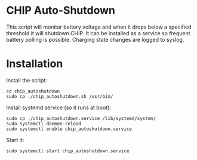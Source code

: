 CHIP Auto-Shutdown
============================

This script will monitor battery voltage and when it drops below a specified threshold it will shutdown CHIP.
It can be installed as a service so frequent battery polling is possible.
Charging state changes are logged to syslog.

# Installation
Install the script:
  ```
  cd chip_autoshutdown
  sudo cp ./chip_autoshutdown.sh /usr/bin/
  ```
Install systemd service (so it runs at boot):
  ```
  sudo cp ./chip_autoshutdown.service /lib/systemd/system/
  sudo systemctl daemon-reload
  sudo systemctl enable chip_autoshutdown.service
  ```
Start it:
  ```
  sudo systemctl start chip_autoshutdown.service
  ```
  
